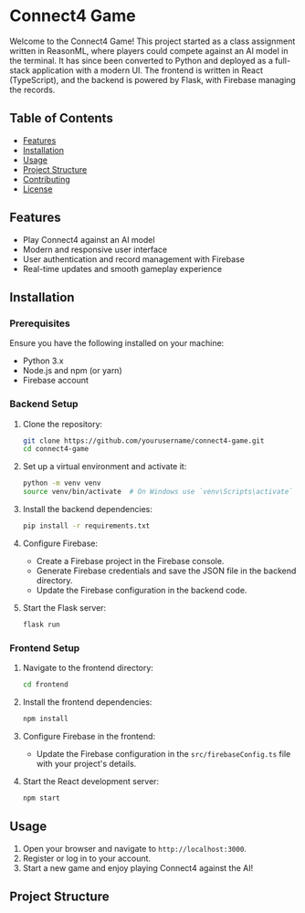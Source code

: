 # Connect4 Game

Welcome to the Connect4 Game! This project started as a class assignment written in ReasonML, where players could compete against an AI model in the terminal. It has since been converted to Python and deployed as a full-stack application with a modern UI. The frontend is written in React (TypeScript), and the backend is powered by Flask, with Firebase managing the records.

## Table of Contents

- [Features](#features)
- [Installation](#installation)
- [Usage](#usage)
- [Project Structure](#project-structure)
- [Contributing](#contributing)
- [License](#license)

## Features

- Play Connect4 against an AI model
- Modern and responsive user interface
- User authentication and record management with Firebase
- Real-time updates and smooth gameplay experience

## Installation

### Prerequisites

Ensure you have the following installed on your machine:

- Python 3.x
- Node.js and npm (or yarn)
- Firebase account

### Backend Setup

1. Clone the repository:

    ```sh
    git clone https://github.com/yourusername/connect4-game.git
    cd connect4-game
    ```

2. Set up a virtual environment and activate it:

    ```sh
    python -m venv venv
    source venv/bin/activate  # On Windows use `venv\Scripts\activate`
    ```

3. Install the backend dependencies:

    ```sh
    pip install -r requirements.txt
    ```

4. Configure Firebase:

    - Create a Firebase project in the Firebase console.
    - Generate Firebase credentials and save the JSON file in the backend directory.
    - Update the Firebase configuration in the backend code.

5. Start the Flask server:

    ```sh
    flask run
    ```

### Frontend Setup

1. Navigate to the frontend directory:

    ```sh
    cd frontend
    ```

2. Install the frontend dependencies:

    ```sh
    npm install
    ```

3. Configure Firebase in the frontend:

    - Update the Firebase configuration in the `src/firebaseConfig.ts` file with your project's details.

4. Start the React development server:

    ```sh
    npm start
    ```

## Usage

1. Open your browser and navigate to `http://localhost:3000`.
2. Register or log in to your account.
3. Start a new game and enjoy playing Connect4 against the AI!

## Project Structure


